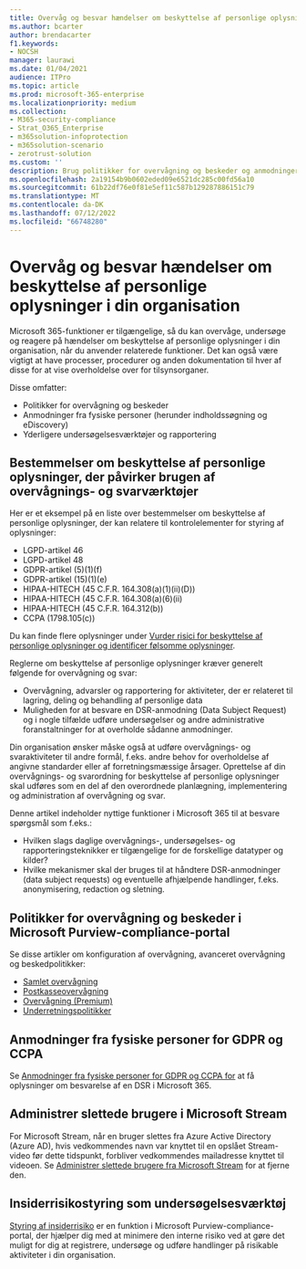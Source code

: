 ```yaml
---
title: Overvåg og besvar hændelser om beskyttelse af personlige oplysninger i din organisation
ms.author: bcarter
author: brendacarter
f1.keywords:
- NOCSH
manager: laurawi
ms.date: 01/04/2021
audience: ITPro
ms.topic: article
ms.prod: microsoft-365-enterprise
ms.localizationpriority: medium
ms.collection:
- M365-security-compliance
- Strat_O365_Enterprise
- m365solution-infoprotection
- m365solution-scenario
- zerotrust-solution
ms.custom: ''
description: Brug politikker for overvågning og beskeder og anmodninger fra den registrerede til at overvåge og besvare personlige datahændelser.
ms.openlocfilehash: 2a19154b9b0602eded09e6521dc285c00fd56a10
ms.sourcegitcommit: 61b22df76e0f81e5ef11c587b129287886151c79
ms.translationtype: MT
ms.contentlocale: da-DK
ms.lasthandoff: 07/12/2022
ms.locfileid: "66748280"
---
```

# <a name="monitor-and-respond-to-data-privacy-incidents-in-your-organization"></a>Overvåg og besvar hændelser om beskyttelse af personlige oplysninger i din organisation

Microsoft 365-funktioner er tilgængelige, så du kan overvåge, undersøge og reagere på hændelser om beskyttelse af personlige oplysninger i din organisation, når du anvender relaterede funktioner. Det kan også være vigtigt at have processer, procedurer og anden dokumentation til hver af disse for at vise overholdelse over for tilsynsorganer.

Disse omfatter: 

- Politikker for overvågning og beskeder
- Anmodninger fra fysiske personer (herunder indholdssøgning og eDiscovery)
- Yderligere undersøgelsesværktøjer og rapportering

## <a name="data-privacy-regulations-impacting-the-use-of-monitoring-and-response-tools"></a>Bestemmelser om beskyttelse af personlige oplysninger, der påvirker brugen af overvågnings- og svarværktøjer

Her er et eksempel på en liste over bestemmelser om beskyttelse af personlige oplysninger, der kan relatere til kontrolelementer for styring af oplysninger:

- LGPD-artikel 46
- LGPD-artikel 48
- GDPR-artikel (5)(1)(f)
- GDPR-artikel (15)(1)(e)
- HIPAA-HITECH (45 C.F.R. 164.308(a)(1)(ii)(D))
- HIPAA-HITECH (45 C.F.R. 164.308(a)(6)(ii)
- HIPAA-HITECH (45 C.F.R. 164.312(b))
- CCPA (1798.105(c))

Du kan finde flere oplysninger under [Vurder risici for beskyttelse af personlige oplysninger og identificer følsomme oplysninger](information-protection-deploy-assess.md).

Reglerne om beskyttelse af personlige oplysninger kræver generelt følgende for overvågning og svar:

- Overvågning, advarsler og rapportering for aktiviteter, der er relateret til lagring, deling og behandling af personlige data
- Muligheden for at besvare en DSR-anmodning (Data Subject Request) og i nogle tilfælde udføre undersøgelser og andre administrative foranstaltninger for at overholde sådanne anmodninger.

Din organisation ønsker måske også at udføre overvågnings- og svaraktiviteter til andre formål, f.eks. andre behov for overholdelse af angivne standarder eller af forretningsmæssige årsager. Oprettelse af din overvågnings- og svarordning for beskyttelse af personlige oplysninger skal udføres som en del af den overordnede planlægning, implementering og administration af overvågning og svar.

Denne artikel indeholder nyttige funktioner i Microsoft 365 til at besvare spørgsmål som f.eks.: 

- Hvilken slags daglige overvågnings-, undersøgelses- og rapporteringsteknikker er tilgængelige for de forskellige datatyper og kilder?
- Hvilke mekanismer skal der bruges til at håndtere DSR-anmodninger (data subject requests) og eventuelle afhjælpende handlinger, f.eks. anonymisering, redaction og sletning.

## <a name="auditing-and-alert-policies-in-the-microsoft-purview-compliance-portal"></a>Politikker for overvågning og beskeder i Microsoft Purview-compliance-portal

Se disse artikler om konfiguration af overvågning, avanceret overvågning og beskedpolitikker:

- [Samlet overvågning](../compliance/search-the-audit-log-in-security-and-compliance.md)
- [Postkasseovervågning](../compliance/enable-mailbox-auditing.md)
- [Overvågning (Premium)](../compliance/advanced-audit.md)
- [Underretningspolitikker](../compliance/alert-policies.md)

## <a name="data-subject-requests-for-the-gdpr-and-ccpa"></a>Anmodninger fra fysiske personer for GDPR og CCPA

Se [Anmodninger fra fysiske personer for GDPR og CCPA for](/compliance/regulatory/gdpr-dsr-Office365) at få oplysninger om besvarelse af en DSR i Microsoft 365.

## <a name="manage-deleted-users-in-microsoft-stream"></a>Administrer slettede brugere i Microsoft Stream

For Microsoft Stream, når en bruger slettes fra Azure Active Directory (Azure AD), hvis vedkommendes navn var knyttet til en opslået Stream-video før dette tidspunkt, forbliver vedkommendes mailadresse knyttet til videoen. Se [Administrer slettede brugere fra Microsoft Stream](/stream/managing-deleted-users) for at fjerne den.

## <a name="insider-risk-management-as-an-investigative-tool"></a>Insiderrisikostyring som undersøgelsesværktøj

[Styring af insiderrisiko](../compliance/insider-risk-management.md) er en funktion i Microsoft Purview-compliance-portal, der hjælper dig med at minimere den interne risiko ved at gøre det muligt for dig at registrere, undersøge og udføre handlinger på risikable aktiviteter i din organisation.
